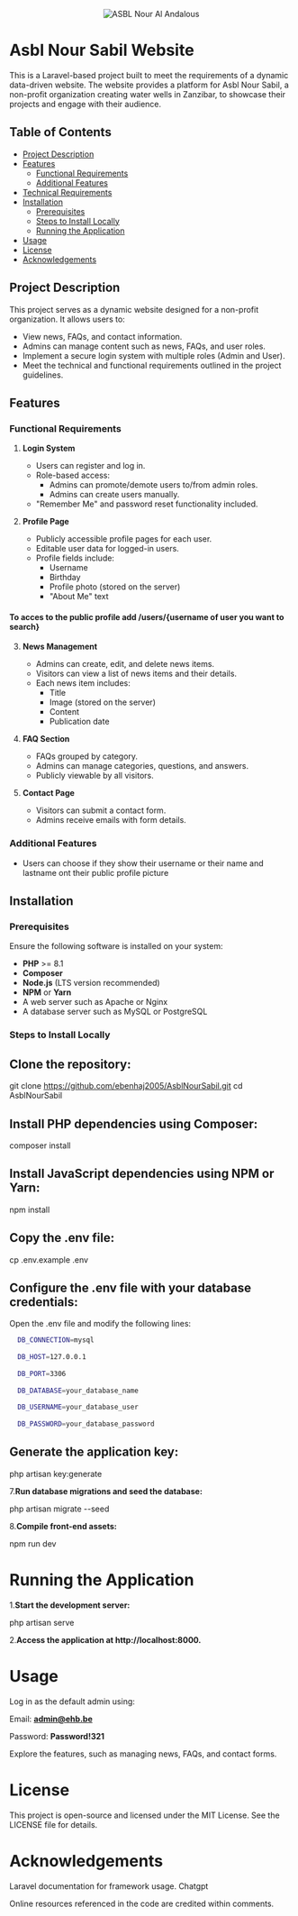 <p align="center">
  <img src="https://ugc.production.linktr.ee/93b38c44-c418-4ea8-92e0-7c6dcd6e6e74_Screenshot-2024-05-08-20-40-55-98-7352322957d4404136654ef4adb64504.jpeg" 
       alt="ASBL Nour Al Andalous" />
</p>

# Asbl Nour Sabil Website

This is a Laravel-based project built to meet the requirements of a dynamic data-driven website. The website provides a platform for Asbl Nour Sabil, a non-profit organization creating water wells in Zanzibar, to showcase their projects and engage with their audience.

## Table of Contents

- [Project Description](#project-description)
- [Features](#features)
  - [Functional Requirements](#functional-requirements)
  - [Additional Features](#additional-features)
- [Technical Requirements](#technical-requirements)
- [Installation](#installation)
  - [Prerequisites](#prerequisites)
  - [Steps to Install Locally](#steps-to-install-locally)
  - [Running the Application](#running-the-application)
- [Usage](#usage)
- [License](#license)
- [Acknowledgements](#acknowledgements)

## Project Description

This project serves as a dynamic website designed for a non-profit organization. It allows users to:
- View news, FAQs, and contact information.
- Admins can manage content such as news, FAQs, and user roles.
- Implement a secure login system with multiple roles (Admin and User).
- Meet the technical and functional requirements outlined in the project guidelines.

## Features

### Functional Requirements

1. **Login System**
   - Users can register and log in.
   - Role-based access:
     - Admins can promote/demote users to/from admin roles.
     - Admins can create users manually.
   - "Remember Me" and password reset functionality included.

2. **Profile Page**
   - Publicly accessible profile pages for each user.
   - Editable user data for logged-in users.
   - Profile fields include:
     - Username
     - Birthday
     - Profile photo (stored on the server)
     - "About Me" text
#### To acces to the public profile add /users/{username of user you want to search} 
3. **News Management**
   - Admins can create, edit, and delete news items.
   - Visitors can view a list of news items and their details.
   - Each news item includes:
     - Title
     - Image (stored on the server)
     - Content
     - Publication date

4. **FAQ Section**
   - FAQs grouped by category.
   - Admins can manage categories, questions, and answers.
   - Publicly viewable by all visitors.

5. **Contact Page**
   - Visitors can submit a contact form.
   - Admins receive emails with form details.

### Additional Features
- Users can choose if they  show their username or their name and lastname ont their public profile picture


## Installation

### Prerequisites

Ensure the following software is installed on your system:
- **PHP** >= 8.1
- **Composer**
- **Node.js** (LTS version recommended)
- **NPM** or **Yarn**
- A web server such as Apache or Nginx
- A database server such as MySQL or PostgreSQL

### Steps to Install Locally
## Clone the repository:

   git clone https://github.com/ebenhaj2005/AsblNourSabil.git
   cd AsblNourSabil

## Install PHP dependencies using Composer:
  composer install
  
## Install JavaScript dependencies using NPM or Yarn:

  npm install
  
## Copy the .env file:

  cp .env.example .env
  
## Configure the .env file with your database credentials:

Open the .env file and modify the following lines:
```bash
  DB_CONNECTION=mysql
  
  DB_HOST=127.0.0.1
  
  DB_PORT=3306
  
  DB_DATABASE=your_database_name
  
  DB_USERNAME=your_database_user
  
  DB_PASSWORD=your_database_password
  ````
## Generate the application key:


php artisan key:generate

7.**Run database migrations and seed the database:**

php artisan migrate --seed

8.**Compile front-end assets:**


npm run dev

# Running the Application

1.**Start the development server:**


php artisan serve

2.**Access the application at http://localhost:8000.**

# Usage

Log in as the default admin using:

Email: **admin@ehb.be**

Password: **Password!321**

Explore the features, such as managing news, FAQs, and contact forms.

# License

This project is open-source and licensed under the MIT License. See the LICENSE file for details.

# Acknowledgements

Laravel documentation for framework usage.
Chatgpt

Online resources referenced in the code are credited within comments.


